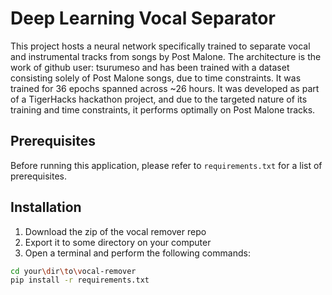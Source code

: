 # Deep Learning Vocal Separator

This project hosts a neural network specifically trained to separate vocal and instrumental tracks from songs by Post Malone. The architecture is the work of github user: tsurumeso and has been trained with a dataset consisting solely of Post Malone songs, due to time constraints. It was trained for 36 epochs spanned across ~26 hours. It was developed as part of a TigerHacks hackathon project, and due to the targeted nature of its training and time constraints, it performs optimally on Post Malone tracks.

## Prerequisites

Before running this application, please refer to `requirements.txt` for a list of prerequisites.

## Installation

1. Download the zip of the vocal remover repo
2. Export it to some directory on your computer
3. Open a terminal and perform the following commands:
```bash
cd your\dir\to\vocal-remover
pip install -r requirements.txt
